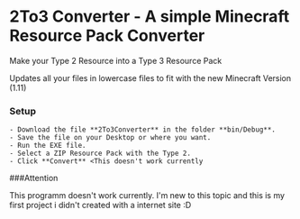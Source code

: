 # 2To3 Converter - A simple Minecraft Resource Pack Converter
Make your Type 2 Resource into a Type 3 Resource Pack

Updates all your files in lowercase files to fit with the new Minecraft Version (1.11)

### Setup
```
- Download the file **2To3Converter** in the folder **bin/Debug**.
- Save the file on your Desktop or where you want.
- Run the EXE file.
- Select a ZIP Resource Pack with the Type 2.
- Click **Convert** <This doesn't work currently
```

###Attention

This programm doesn't work currently. I'm new to this topic and this is my first project i didn't created with a internet site :D